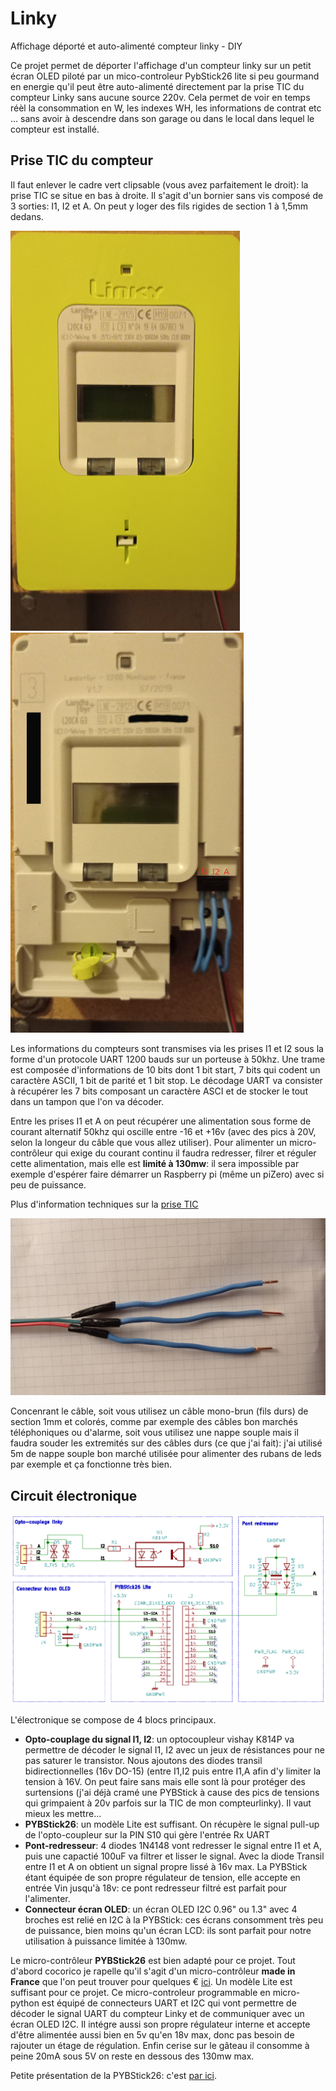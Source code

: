 # Linky

Affichage déporté et auto-alimenté compteur linky - DIY

Ce projet permet de déporter l'affichage d'un compteur linky sur un petit écran OLED piloté par un mico-controleur PybStick26 lite si peu gourmand en energie qu'il peut être auto-alimenté directement par la prise TIC du compteur Linky sans aucune source 220v. Cela permet de voir en temps réèl la consommation en W, les indexes WH, les informations de contrat etc ... sans avoir à descendre dans son garage ou dans le local dans lequel le compteur est installé.

## Prise TIC du compteur

Il faut enlever le cadre vert clipsable (vous avez parfaitement le droit): la prise TIC se situe en bas à droite. Il s'agit d'un bornier sans vis composé de 3 sorties: I1, I2 et A. On peut y loger des fils rigides de section 1 à 1,5mm dedans.

![compteur linky](_docs/linky01.jpg)
![compteur linky](_docs/linky02.jpg)

Les informations du compteurs sont transmises via les prises I1 et I2 sous la forme d'un protocole UART 1200 bauds  sur un porteuse à 50khz. Une trame est composée d'informations de 10 bits dont 1 bit start, 7 bits qui codent un caractère ASCII, 1 bit de parité et 1 bit stop. Le décodage UART va consister à récupérer les 7 bits composant un caractère ASCI et de stocker le tout dans un tampon que l'on va décoder.

Entre les prises I1 et A on peut récupérer une alimentation sous forme de courant alternatif 50khz qui oscille entre -16 et +16v (avec des pics à 20V, selon la longeur du câble que vous allez utiliser). Pour alimenter un micro-contrôleur qui exige du courant continu il faudra redresser, filrer et réguler cette alimentation, mais elle est **limité à 130mw**: il sera impossible par exemple d'espérer faire démarrer un Raspberry pi  (même un piZero) avec si peu de puissance.

Plus d'information techniques sur la [prise TIC](https://www.enedis.fr/sites/default/files/Enedis-NOI-CPT_54E.pdf)

![compteur linky](_docs/cableTIC.jpg)

Concenrant le câble, soit vous utilisez un câble mono-brun (fils durs) de section 1mm et colorés, comme par exemple des câbles bon marchés téléphoniques ou d'alarme, soit vous utilisez une nappe souple mais il faudra souder les extremités sur des câbles durs (ce que j'ai fait): j'ai utilisé 5m de nappe souple bon marché utilisée pour alimenter des rubans de leds par exemple et ça fonctionne très bien.

## Circuit électronique
![schéma](_docs/schemaLinky.png)

L'électronique se compose de 4 blocs principaux.
* **Opto-couplage du signal I1, I2**: un optocoupleur vishay K814P va permettre de décoder le signal I1, I2 avec un jeux de résistances pour ne pas saturer le transistor. Nous ajoutons des diodes transil bidirectionnelles (16v DO-15) (entre I1,I2 puis entre I1,A afin d'y limiter la tension à 16V. On peut faire sans mais elle sont là pour protéger des surtensions (j'ai déjà cramé une PYBStick à cause des pics de tensions qui grimpaient à 20v parfois sur la TIC de mon compteurlinky). Il vaut mieux les mettre...
* **PYBStick26**: un modèle Lite est suffisant. On récupère le signal pull-up de l'opto-coupleur sur la PIN S10 qui gère l'entrée Rx UART
* **Pont-redresseur**: 4 diodes 1N4148 vont redresser le signal entre I1 et A, puis une capactié 100uF va filtrer et lisser le signal. Avec la diode Transil entre I1 et A on obtient un signal propre lissé à 16v max. La PYBStick étant équipée de son propre régulateur de tension, elle accepte en entrée Vin jusqu'à 18v: ce pont redresseur filtré est parfait pour l'alimenter.
* **Connecteur écran OLED**: un écran OLED I2C 0.96" ou 1.3" avec 4 broches est relié en I2C à la PYBStick: ces écrans consomment très peu de puissance, bien moins qu'un écran LCD: ils sont parfait pour notre utilisation à puissance limitée à 130mw.

Le micro-contrôleur **PYBStick26** est bien adapté pour ce projet. Tout d'abord cocorico je rapelle qu'il s'agit d'un micro-contrôleur **made in France** que l'on peut trouver pour quelques € [ici](https://shop.mchobby.be/fr/micropython/1830-pybstick-lite-26-micropython-et-arduino-3232100018303-garatronic.html). Un modèle Lite est suffisant pour ce projet. Ce micro-controleur programmable en micro-python est équipé de connecteurs UART et I2C qui vont permettre de décoder le signal UART du compteur Linky et de communiquer avec un écran OLED I2C. Il intégre aussi son propre régulateur interne et accepte d'être alimentée aussi bien en 5v qu'en 18v max, donc pas besoin de rajouter un étage de régulation. Enfin cerise sur le gâteau il consomme à peine 20mA sous 5V on reste en dessous des 130mw max.

Petite présentation de la PYBStick26: c'est [par ici](https://www.papsdroid.fr/post/pybstick).



